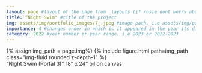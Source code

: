 ```yaml
---
layout: page #layout of the page from _layouts (if rosie dont worry about this)
title: “Night Swim" #title of the project
img: assets/img/portfolio_images/7_.jpeg #image path. i.e assets/img/portfolio_images/1_.jpg
importance: 4 #changes order in which is it appeared in the year its displayed in
category: 2022 #year number or year range. i.e 2023 or 2022-2023
---
```


<div class="row">
    <div class="col-sm mt-3 mt-md-0">
        {% assign img_path = page.img%}
        {% include figure.html path=img_path  class="img-fluid rounded z-depth-1" %}
    </div>
</div>
<div class="caption">
    “Night Swim (Portal 3)" 18” x 24” oil on canvas
</div>
